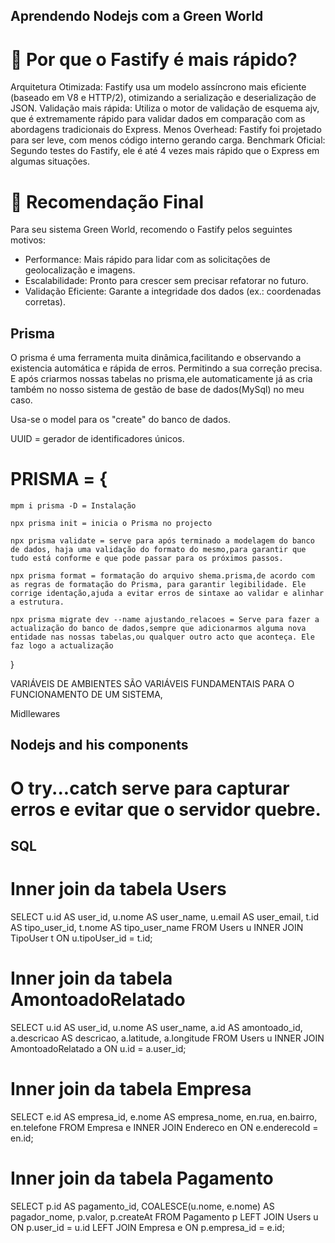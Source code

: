  ## Aprendendo Nodejs com a Green World

# 🚀 Por que o Fastify é mais rápido?

Arquitetura Otimizada: Fastify usa um modelo assíncrono mais eficiente (baseado em V8 e HTTP/2), otimizando a serialização e deserialização de JSON.
Validação mais rápida: Utiliza o motor de validação de esquema ajv, que é extremamente rápido para validar dados em comparação com as abordagens tradicionais do Express.
Menos Overhead: Fastify foi projetado para ser leve, com menos código interno gerando carga.
Benchmark Oficial: Segundo testes do Fastify, ele é até 4 vezes mais rápido que o Express em algumas situações.

# 📌 Recomendação Final
Para seu sistema Green World, recomendo o Fastify pelos seguintes motivos:

 - Performance: Mais rápido para lidar com as solicitações de geolocalização e imagens.
 - Escalabilidade: Pronto para crescer sem precisar refatorar no futuro.
 - Validação Eficiente: Garante a integridade dos dados (ex.: coordenadas corretas).

## Prisma

  O prisma é uma ferramenta muita dinâmica,facilitando e observando a existencia automática e rápida de erros. Permitindo a sua correção precisa.
   E após criarmos nossas tabelas no prisma,ele automaticamente já as cria também no nosso sistema de gestão de base de dados(MySql) no meu caso.

  Usa-se o model para os "create" do banco de dados.

  UUID =  gerador de identificadores únicos.

 
# PRISMA = {
    mpm i prisma -D = Instalação

    npx prisma init = inicia o Prisma no projecto

    npx prisma validate = serve para após terminado a modelagem do banco de dados, haja uma validação do formato do mesmo,para garantir que tudo está conforme e que pode passar para os próximos passos.

    npx prisma format = formatação do arquivo shema.prisma,de acordo com as regras de formatação do Prisma, para garantir legibilidade. Ele corrige identação,ajuda a evitar erros de sintaxe ao validar e alinhar a estrutura.

    npx prisma migrate dev --name ajustando_relacoes = Serve para fazer a actualização do banco de dados,sempre que adicionarmos alguma nova entidade nas nossas tabelas,ou qualquer outro acto que aconteça. Ele faz logo a actualização

}




VARIÁVEIS DE AMBIENTES SÃO VARIÁVEIS FUNDAMENTAIS PARA O FUNCIONAMENTO DE UM SISTEMA,

Midllewares 



## Nodejs and his components

# O try...catch serve para capturar erros e evitar que o servidor quebre.



  ## SQL

 # Inner join da tabela Users
SELECT 
    u.id AS user_id,
    u.nome AS user_name,
    u.email AS user_email,
    t.id AS tipo_user_id,
    t.nome AS tipo_user_name
FROM Users u
INNER JOIN TipoUser t ON u.tipoUser_id = t.id;


# Inner join da tabela AmontoadoRelatado

SELECT 
    u.id AS user_id,
    u.nome AS user_name,
    a.id AS amontoado_id,
    a.descricao AS descricao,
    a.latitude,
    a.longitude
FROM Users u
INNER JOIN AmontoadoRelatado a ON u.id = a.user_id;


# Inner join da tabela Empresa

SELECT 
    e.id AS empresa_id,
    e.nome AS empresa_nome,
    en.rua,
    en.bairro,
    en.telefone
FROM Empresa e
INNER JOIN Endereco en ON e.enderecoId = en.id;


# Inner join da tabela Pagamento

SELECT 
    p.id AS pagamento_id,
    COALESCE(u.nome, e.nome) AS pagador_nome,
    p.valor,
    p.createAt
FROM Pagamento p
LEFT JOIN Users u ON p.user_id = u.id
LEFT JOIN Empresa e ON p.empresa_id = e.id;
